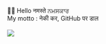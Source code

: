 🙋‍♂️ Hello नमस्ते ਨਮਸਕਾਰ
<br/>
My motto : नेकी कर, GitHub पर डाल 
<br/><br/>
![](https://komarev.com/ghpvc/?username=kapoor-rakshit)
<!--
**kapoor-rakshit/kapoor-rakshit** is a ✨ _special_ ✨ repository because its `README.md` (this file) appears on your GitHub profile.

Here are some ideas to get you started:

- 🔭 I’m currently working on ...
- 🌱 I’m currently learning ...
- 👯 I’m looking to collaborate on ...
- 🤔 I’m looking for help with ...
- 💬 Ask me about ...
- 📫 How to reach me: ...
- 😄 Pronouns: ...
- ⚡ Fun fact: ...
-->
